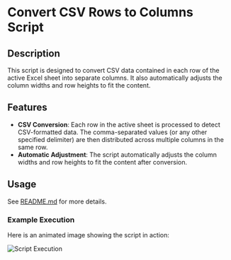 # Convert CSV Rows to Columns Script

## Description

This script is designed to convert CSV data contained in each row of the active Excel sheet into separate columns. It also automatically adjusts the column widths and row heights to fit the content.

## Features

- **CSV Conversion**: Each row in the active sheet is processed to detect CSV-formatted data. The comma-separated values (or any other specified delimiter) are then distributed across multiple columns in the same row.
- **Automatic Adjustment**: The script automatically adjusts the column widths and row heights to fit the content after conversion.

## Usage

See [README.md](../README.md) for more details.
 
### Example Execution

Here is an animated image showing the script in action:

![Script Execution](convert-csv-to-autofit-columns.gif)